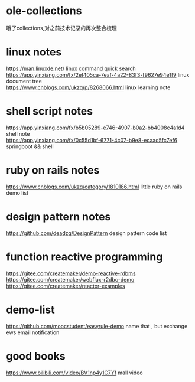 # ole-collections 
哦了collections,对之前技术记录的再次整合梳理 
# linux notes 
https://man.linuxde.net/ linux command quick search   
https://app.yinxiang.com/fx/2ef405ca-7eaf-4a22-83f3-f9627e94e1f9 linux document tree  
https://www.cnblogs.com/ukzq/p/8268066.html  linux learning note  
# shell script notes  
https://app.yinxiang.com/fx/b5b05289-e746-4907-b0a2-bb4008c4a1d4 shell note   
https://app.yinxiang.com/fx/0c55d1bf-6771-4c07-b9e8-ecaad5fc7ef6 springboot && shell    
# ruby on rails notes
https://www.cnblogs.com/ukzq/category/1810186.html little ruby on rails demo list   
# design pattern notes
https://github.com/deadzq/DesignPattern design pattern code list
# function reactive programming
https://gitee.com/createmaker/demo-reactive-rdbms     
https://gitee.com/createmaker/webflux-r2dbc-demo    
https://gitee.com/createmaker/reactor-examples    
# demo-list
https://github.com/moocstudent/easyrule-demo name that , but exchange ews email notification
# good books
https://www.bilibili.com/video/BV1np4y1C7Yf mall video



